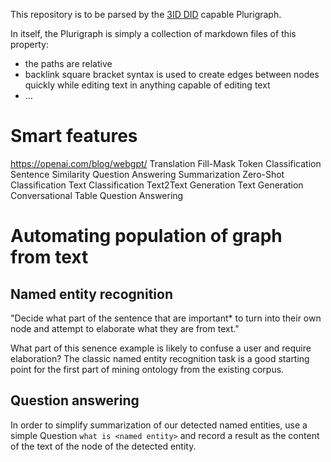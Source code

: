 This repository is to be parsed by the [3ID DID](https://developers.ceramic.network/docs/advanced/standards/accounts/3id-did/) capable Plurigraph.

In itself, the Plurigraph is simply a collection of markdown files of this property:
- the paths are relative
- backlink square bracket syntax is used to create edges between nodes quickly while editing text in anything capable of editing text
- ...

# Smart features
https://openai.com/blog/webgpt/
Translation
Fill-Mask
Token Classification
Sentence Similarity
Question Answering
Summarization
Zero-Shot Classification
Text Classification
Text2Text Generation
Text Generation
Conversational
Table Question Answering
# Automating population of graph from text
## Named entity recognition
"Decide what part of the sentence that are important* to turn into their own node and attempt to elaborate what they are from text."

What part of this senence example is likely to confuse a user and require elaboration? The classic named entity recognition task is a good starting point for the first part of mining ontology from the existing corpus.

## Question answering
In order to simplify summarization of our detected named entities, use a simple Question `what is <named entity>` and record a result as the content of the text of the node of the detected entity.